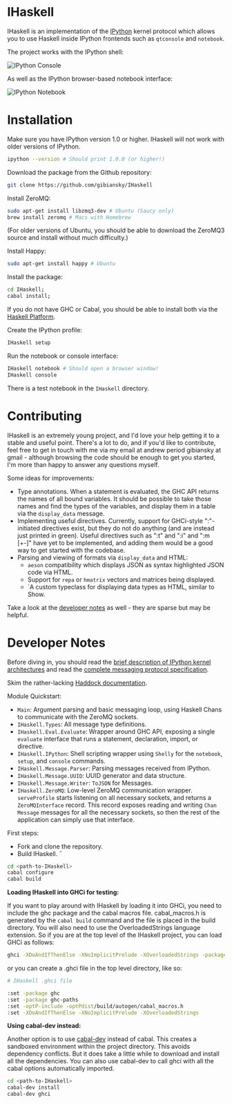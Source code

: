IHaskell
===
IHaskell is an implementation of the [IPython](http://ipython.org) kernel protocol which allows you to use Haskell inside IPython frontends such as `qtconsole` and `notebook`.

The project works with the IPython shell:

![IPython Console](https://raw.github.com/gibiansky/IHaskell/master/images/ihaskell-console.png)

As well as the IPython browser-based notebook interface:

![IPython Notebook](https://raw.github.com/gibiansky/IHaskell/master/images/ihaskell-notebook.png)

Installation
===

Make sure you have IPython version 1.0 or higher. IHaskell will not work with older versions of IPython.
```bash
ipython --version # Should print 1.0.0 (or higher!)
```

Download the package from the Github repository:
```bash
git clone https://github.com/gibiansky/IHaskell
```

Install ZeroMQ:
```bash
sudo apt-get install libzmq3-dev # Ubuntu (Saucy only)
brew install zeromq # Macs with Homebrew
```
(For older versions of Ubuntu, you should be able to download the ZeroMQ3 source and install without much difficulty.)

Install Happy:
```bash
sudo apt-get install happy # Ubuntu
```

Install the package:
```bash
cd IHaskell;
cabal install;
```
If you do not have GHC or Cabal, you should be able to install both via the [Haskell Platform](http://www.haskell.org/platform/).


Create the IPython profile:
```bash
IHaskell setup
```

Run the notebook or console interface:
```bash
IHaskell notebook # Should open a browser window!
IHaskell console
```

There is a test notebook in the `IHaskell` directory.

Contributing
===

IHaskell is an extremely young project, and I'd love your help getting it to a stable and useful point. There's a lot to do, and if you'd like to contribute, feel free to get in touch with me via my email at andrew period gibiansky at gmail - although browsing the code should be enough to get you started, I'm more than happy to answer any questions myself.

Some ideas for improvements:
- Type annotations. When a statement is evaluated, the GHC API returns the names of all bound variables. It should be possible to take those names and find the types of the variables, and display them in a table via the `display_data` message. 
- Implementing useful directives. Currently, support for GHCi-style ":"-initiated directives exist, but they do not do anything (and are instead just printed in green). Useful directives such as ":t" and ":i" and ":m [+-]" have yet to be implemented, and adding them would be a good way to get started with the codebase.
- Parsing and viewing of formats via `display_data` and HTML:
    - `aeson` compatibility which displays JSON as syntax highlighted JSON code via HTML.
    - Support for `repa` or `hmatrix` vectors and matrices being displayed.
    - `A custom typeclass for displaying data types as HTML, similar to Show.

Take a look at the [developer notes](https://github.com/gibiansky/IHaskell/blob/master/README.md#developer-notes) as well - they are sparse but may be helpful.

Developer Notes
===

Before diving in, you should read the [brief description of IPython kernel architectures](http://andrew.gibiansky.com/blog/ipython/ipython-kernels/)
and read the [complete messaging protocol specification](http://ipython.org/ipython-doc/dev/development/messaging.html).

Skim the rather-lacking [Haddock documentation](http://gibiansky.github.io/IHaskell/IHaskell/).

Module Quickstart: 
- `Main`: Argument parsing and basic messaging loop, using Haskell Chans to communicate with the ZeroMQ sockets.
- `IHaskell.Types`: All message type definitions.
- `IHaskell.Eval.Evaluate`: Wrapper around GHC API, exposing a single `evaluate` interface that runs a statement, declaration, import, or directive.
- `IHaskell.IPython`: Shell scripting wrapper using `Shelly` for the `notebook`, `setup`, and `console` commands.
- `IHaskell.Message.Parser`: Parsing messages received from IPython.
- `IHaskell.Message.UUID`: UUID generator and data structure.
- `IHaskell.Message.Writer`: `ToJSON` for Messages.
- `IHaskell.ZeroMQ`: Low-level ZeroMQ communication wrapper. `serveProfile` starts listening on all necessary sockets, and returns a `ZeroMQInterface` record. This record exposes reading and writing `Chan Message` messages for all the necessary sockets, so then the rest of the application can simply use that interface.

First steps:
- Fork and clone the repository. 
- Build IHaskell. 
˝
```bash 
cd <path-to-IHaskell>
cabal configure
cabal build
```

**Loading IHaskell into GHCi for testing:**

If you want to play around with IHaskell by loading it into GHCi, you need to include the ghc package and the cabal macros file. cabal_macros.h is generated by the ```cabal build``` command and the file is placed in the build directory. You will also need to use the OverloadedStrings language extension. So if you are at the top level of the IHaskell project, you can load GHCi as follows: 
```bash
ghci -XDoAndIfThenElse -XNoImplicitPrelude -XOverloadedStrings -package ghc -optP-include -optPdist/build/autogen/cabal_macros.h
```

or you can create a .ghci file in the top level directory, like so: 

```bash
# IHaskell .ghci file

:set -package ghc
:set -package ghc-paths
:set -optP-include -optPdist/build/autogen/cabal_macros.h
:set -XDoAndIfThenElse -XNoImplicitPrelude -XOverloadedStrings

```

**Using cabal-dev instead:**

Another option is to use [cabal-dev](https://github.com/creswick/cabal-dev/blob/master/README.md) instead of cabal. This creates a sandboxed environment within the project directory. This avoids dependency conflicts. But it does take a little while to download and install all the dependencies. You can also use cabal-dev to call ghci with all the cabal options automatically imported. 

```bash
cd <path-to-IHaskell>
cabal-dev install
cabal-dev ghci
```


